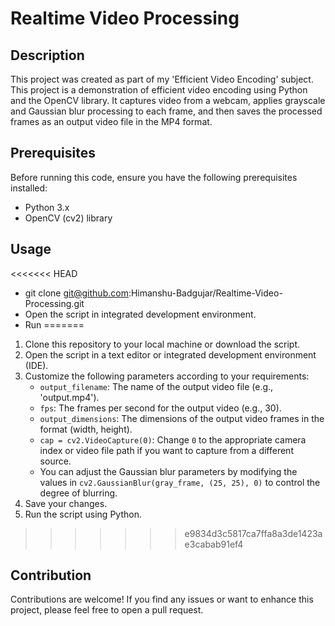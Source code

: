 # Realtime Video Processing

## Description

This project was created as part of my 'Efficient Video Encoding' subject. This project is a demonstration of efficient video encoding using Python and the OpenCV library. It captures video from a webcam, applies grayscale and Gaussian blur processing to each frame, and then saves the processed frames as an output video file in the MP4 format.

## Prerequisites

Before running this code, ensure you have the following prerequisites installed:
- Python 3.x
- OpenCV (cv2) library

## Usage

<<<<<<< HEAD
- git clone git@github.com:Himanshu-Badgujar/Realtime-Video-Processing.git
- Open the script in integrated development environment.
- Run
=======
1. Clone this repository to your local machine or download the script.
2. Open the script in a text editor or integrated development environment (IDE).
3. Customize the following parameters according to your requirements:
   - `output_filename`: The name of the output video file (e.g., 'output.mp4').
   - `fps`: The frames per second for the output video (e.g., 30).
   - `output_dimensions`: The dimensions of the output video frames in the format (width, height).
   - `cap = cv2.VideoCapture(0)`: Change `0` to the appropriate camera index or video file path if you want to capture from a different source.
   - You can adjust the Gaussian blur parameters by modifying the values in `cv2.GaussianBlur(gray_frame, (25, 25), 0)` to control the degree of blurring.
4. Save your changes.
5. Run the script using Python.
>>>>>>> e9834d3c5817ca7ffa8a3de1423ae3cabab91ef4

## Contribution

Contributions are welcome! If you find any issues or want to enhance this project, please feel free to open a pull request.
